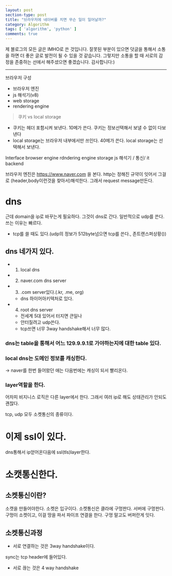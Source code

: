 ```yaml
---
layout: post
section-type: post
title: "브라우저에 네이버를 치면 무슨 일이 일어날까?"
category: Algorithm
tags: [ 'algorithm', 'python' ]
comments: true
---
```

제 블로그의 모든 글은 IMHO로 쓴 것입니다.
잘못된 부분이 있으면 덧글을 통해서 소통을 하면 더 좋은 글로 발전이 될 수 있을 것 같습니다.
그렇지만 소통을 할 때 서로의 감정을 존중하는 선에서 해주셨으면 좋겠습니다.
감사합니다:)

---

브라우저 구성
- 브라우저 엔진
- js 해석기(v8)
- web storage
- rendering engine

> 쿠키 vs local storage
- 쿠키는 헤더 포함시켜 보낸다.
10메가 쓴다. 쿠키는 정보선택해서 보낼 수 없이 다보낸다
- local storage는 브라우저 내부에서만 쓰인다.
40메가 쓴다. local storage는 선택해서 보낸다.


Interface
browser engine
rdndering engine   storage
js 해석기 / 통신/ it backend


브라우저 엔진은 https://www.naver.com 을 본다.
http는 정해진 규약이 잇어서 그걸로 (header,body이런것을 찾아서)해석한다.
그래서 request message만든다.
# dns
근데 domain을 ip로 바꾸는게 필요하다.
그것이 dns로 간다. 일반적으로 udp를 쓴다.
쓰는 이유는 빠르다.
- tcp를 쓸 때도 있다.(udp의 정보가 512byte넘으면 tcp를 쓴다., 존트랜스퍼상황())

## dns 네가지 있다.
- 1. local dns
- 2. naver.com dns server
- 3. .com server있다.(.kr, .me, org)
  - dns 하이어아키텍처로 있다.
- 4. root dns server
  - 전세계 5대 있어서 터지면 큰일나
  - 안터질려고 udp쓴다.
  - tcp쓰면 너무 3way handshake해서 너무 많다.

### dns는 table을 통해서 어느 129.9.9.1로 가야하는지에 대한 table 있다.
### local dns는 도메인 정보를 캐싱한다.
 -> naver를 한번 들어왔던 애는 다음번에는 캐싱이 되서 빨리온다.
### layer역할을 한다.
어차피 비지니스 로직은 다른 layer에서 한다. 그래서 여러 ip로 해도 상태관리가 안되도 괜찮다.

tcp, udp 모두 소켓통신의 종류이다.

# 이제 ssl이 있다.
dns통해서 ip얻어온다음에 ssl(tls)layer한다.

# 소캣통신한다.


## 소켓통신이란?
소캣을 만들어야한다.
소켓은 입구이다.
소켓통신은 클라에 구멍판다. 서버에 구멍판다.
구멍이 소켓이고, 이걸 땅을 파서 파이프 연결을 한다.
구멍 말고도 버퍼란게 잇다.

## 소켓통신과정
- 서로 연결하는 것은 3way handshake이다.

sync는 tcp header에 들어있다.
- 서로 끊는 것은 4 way handshake
